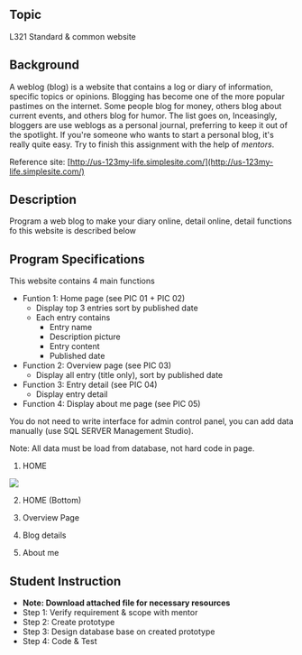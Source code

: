 ## Topic

L321 Standard & common website

## Background

A weblog (blog) is a website that contains a log or diary of information, specific topics or opinions. Blogging has become one of the more popular pastimes on the internet. Some people blog for money, others blog about current events, and others blog for humor. The list goes on, Inceasingly, bloggers are use weblogs as a personal journal, preferring to keep it out of the spotlight. If you're someone who wants to start a personal blog, it's really quite easy. Try to finish this assignment with the help of *mentors*.

Reference site: [http://us-123my-life.simplesite.com/](http://us-123my-life.simplesite.com/)

## Description

Program a web blog to make your diary online, detail online, detail functions fo this website is described below


## Program Specifications

This website contains 4 main functions

- Funtion 1: Home page (see PIC 01 + PIC 02)
    - Display top 3 entries sort by published date
    - Each entry contains
        - Entry name
        - Description picture
        - Entry content
        - Published date
- Function 2: Overview page (see PIC 03)
    - Display all entry (title only), sort by published date
- Function 3: Entry detail (see PIC 04)
    - Display entry detail
- Function 4: Display about me page (see PIC 05)

You do not need to write interface for admin control panel, you can add data manually (use SQL SERVER Management Studio).

Note: All data must be load from database, not hard code in page.

1. HOME

![](PIC_01.jpg)

2. HOME (Bottom)

3. Overview Page

4. Blog details

5. About me

## Student Instruction

- **Note: Download attached file for necessary resources**
- Step 1: Verify requirement & scope with mentor
- Step 2: Create prototype
- Step 3: Design database base on created  prototype
- Step 4: Code & Test